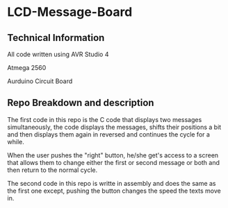 # LCD-Message-Board

## Technical Information

All code written using AVR Studio 4

Atmega 2560

Aurduino Circuit Board

## Repo Breakdown and description

The first code in this repo is the C code that displays two messages simultaneously, the code displays the messages, shifts their positions a bit and then displays them again in reversed and continues the cycle for a while.

When the user pushes the "right" button, he/she get's access to a screen that allows them to change either the first or second message or both and then return to the normal cycle.


The second code in this repo is writte in assembly and does the same as the first one except, pushing the button changes the speed the texts move in.

